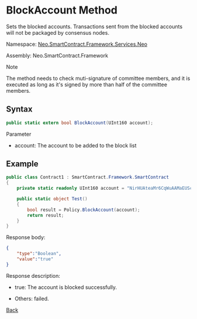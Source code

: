 # BlockAccount Method

Sets the blocked accounts. Transactions sent from the blocked accounts will not be packaged by consensus nodes.

Namespace: [Neo.SmartContract.Framework.Services.Neo](../neo.md)

Assembly: Neo.SmartContract.Framework

> [!Note]
>
> The method needs to check muti-signature of committee members, and it is executed as long as it's signed by more than half of the committee members.

## Syntax

```c#
public static extern bool BlockAccount(UInt160 account);
```

Parameter

- account: The account to be added to the block list

## Example

```c#
public class Contract1 : SmartContract.Framework.SmartContract
{
    private static readonly UInt160 account = "NirHUAteaMr6CqWuAAMaEUScPcS3FDKebM".ToScriptHash();

    public static object Test()
    {
        bool result = Policy.BlockAccount(account);
        return result;
    }
}
```

Response body:

```json
{
	"type":"Boolean",
	"value":"true"
}
```

Response description:

- true: The account is blocked successfully.

- Others: failed.

[Back](../Policy.md)